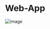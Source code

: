 # Web-App
![image](https://user-images.githubusercontent.com/89372116/158737959-8e9acd59-ace9-4813-a4cb-de971a1698fc.png)
